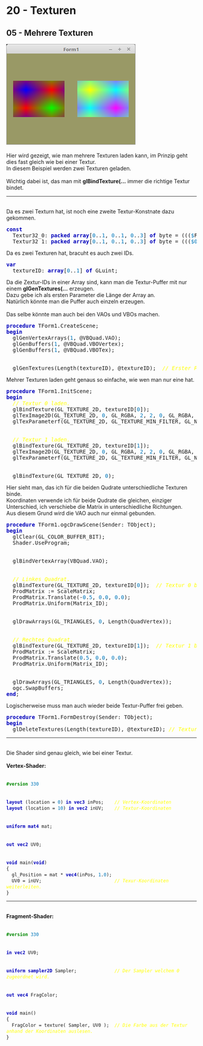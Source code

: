 <html>
    <b><h1>20 - Texturen</h1></b>
    <b><h2>05 - Mehrere Texturen</h2></b>
<img src="image.png" alt="Selfhtml"><br><br>
Hier wird gezeigt, wie man mehrere Texturen laden kann, im Prinzip geht dies fast gleich wie bei einer Textur.<br>
In diesem Beispiel werden zwei Texturen geladen.<br>
<br>
Wichtig dabei ist, das man mit <b>glBindTexture(...</b> immer die richtige Textur bindet.<br>
<hr><br>
Da es zwei Texturn hat, ist noch eine zweite Textur-Konstnate dazu gekommen.<br>
<pre><code=pascal><b><font color="0000BB">const</font></b>
  Textur32_0: <b><font color="0000BB">packed</font></b> <b><font color="0000BB">array</font></b>[<font color="#0077BB">0</font>..<font color="#0077BB">1</font>, <font color="#0077BB">0</font>..<font color="#0077BB">1</font>, <font color="#0077BB">0</font>..<font color="#0077BB">3</font>] <b><font color="0000BB">of</font></b> byte = (((<font color="#0077BB">$</font>FF, <font color="#0077BB">$00</font>, <font color="#0077BB">$00</font>, <font color="#0077BB">$</font>FF), (<font color="#0077BB">$00</font>, <font color="#0077BB">$</font>FF, <font color="#0077BB">$00</font>, <font color="#0077BB">$</font>FF)), ((<font color="#0077BB">$00</font>, <font color="#0077BB">$00</font>, <font color="#0077BB">$</font>FF, <font color="#0077BB">$</font>FF), (<font color="#0077BB">$</font>FF, <font color="#0077BB">$00</font>, <font color="#0077BB">$00</font>, <font color="#0077BB">$</font>FF)));
  Textur32_1: <b><font color="0000BB">packed</font></b> <b><font color="0000BB">array</font></b>[<font color="#0077BB">0</font>..<font color="#0077BB">1</font>, <font color="#0077BB">0</font>..<font color="#0077BB">1</font>, <font color="#0077BB">0</font>..<font color="#0077BB">3</font>] <b><font color="0000BB">of</font></b> byte = (((<font color="#0077BB">$00</font>, <font color="#0077BB">$</font>FF, <font color="#0077BB">$</font>FF, <font color="#0077BB">$</font>FF), (<font color="#0077BB">$</font>FF, <font color="#0077BB">$00</font>, <font color="#0077BB">$</font>FF, <font color="#0077BB">$</font>FF)), ((<font color="#0077BB">$</font>FF, <font color="#0077BB">$</font>FF, <font color="#0077BB">$00</font>, <font color="#0077BB">$</font>FF), (<font color="#0077BB">$00</font>, <font color="#0077BB">$</font>FF, <font color="#0077BB">$</font>FF, <font color="#0077BB">$</font>FF)));</code></pre>
Da es zwei Texturen hat, bracuht es auch zwei IDs.<br>
<pre><code=pascal><b><font color="0000BB">var</font></b>
  textureID: <b><font color="0000BB">array</font></b>[<font color="#0077BB">0</font>..<font color="#0077BB">1</font>] <b><font color="0000BB">of</font></b> GLuint;</code></pre>
Da die Zextur-IDs in einer Array sind, kann man die Textur-Puffer mit nur einem <b>glGenTextures(...</b> erzeugen.<br>
Dazu gebe ich als ersten Parameter die Länge der Array an.<br>
Natürlich könnte man die Puffer auch einzeln erzeugen.<br>
<br>
Das selbe könnte man auch bei den VAOs und VBOs machen.<br>
<pre><code=pascal><b><font color="0000BB">procedure</font></b> TForm1.CreateScene;
<b><font color="0000BB">begin</font></b>
  glGenVertexArrays(<font color="#0077BB">1</font>, @VBQuad.VAO);
  glGenBuffers(<font color="#0077BB">1</font>, @VBQuad.VBOVertex);
  glGenBuffers(<font color="#0077BB">1</font>, @VBQuad.VBOTex);
<br>
  glGenTextures(Length(textureID), @textureID);  <i><font color="#FFFF00">// Erster Parameter die Länge der Arrray.</font></i></code></pre>
Mehrer Texturen laden geht genaus so einfache, wie wen man nur eine hat.<br>
<pre><code=pascal><b><font color="0000BB">procedure</font></b> TForm1.InitScene;
<b><font color="0000BB">begin</font></b>
  <i><font color="#FFFF00">// Textur 0 laden.</font></i>
  glBindTexture(GL_TEXTURE_2D, textureID[<font color="#0077BB">0</font>]);
  glTexImage2D(GL_TEXTURE_2D, <font color="#0077BB">0</font>, GL_RGBA, <font color="#0077BB">2</font>, <font color="#0077BB">2</font>, <font color="#0077BB">0</font>, GL_RGBA, GL_UNSIGNED_BYTE, @Textur32_0);
  glTexParameterf(GL_TEXTURE_2D, GL_TEXTURE_MIN_FILTER, GL_NEAREST);
<br>
  <i><font color="#FFFF00">// Textur 1 laden.</font></i>
  glBindTexture(GL_TEXTURE_2D, textureID[<font color="#0077BB">1</font>]);
  glTexImage2D(GL_TEXTURE_2D, <font color="#0077BB">0</font>, GL_RGBA, <font color="#0077BB">2</font>, <font color="#0077BB">2</font>, <font color="#0077BB">0</font>, GL_RGBA, GL_UNSIGNED_BYTE, @Textur32_1);
  glTexParameterf(GL_TEXTURE_2D, GL_TEXTURE_MIN_FILTER, GL_NEAREST);
<br>
  glBindTexture(GL_TEXTURE_2D, <font color="#0077BB">0</font>);</code></pre>
Hier sieht man, das ich für die beiden Qudrate unterschiedliche Texturen binde.<br>
Koordinaten verwende ich für beide Qudrate die gleichen, einziger Unterschied, ich verschiebe die Matrix in unterschiedliche Richtungen.<br>
Aus diesem Grund wird die VAO auch nur einmal gebunden.<br>
<pre><code=pascal><b><font color="0000BB">procedure</font></b> TForm1.ogcDrawScene(Sender: TObject);
<b><font color="0000BB">begin</font></b>
  glClear(GL_COLOR_BUFFER_BIT);
  Shader.UseProgram;
<br>
  glBindVertexArray(VBQuad.VAO);
<br>
  <i><font color="#FFFF00">// Linkes Quadrat.</font></i>
  glBindTexture(GL_TEXTURE_2D, textureID[<font color="#0077BB">0</font>]);  <i><font color="#FFFF00">// Textur 0 binden.</font></i>
  ProdMatrix := ScaleMatrix;
  ProdMatrix.Translate(-<font color="#0077BB">0</font>.<font color="#0077BB">5</font>, <font color="#0077BB">0</font>.<font color="#0077BB">0</font>, <font color="#0077BB">0</font>.<font color="#0077BB">0</font>);
  ProdMatrix.Uniform(Matrix_ID);
<br>
  glDrawArrays(GL_TRIANGLES, <font color="#0077BB">0</font>, Length(QuadVertex));
<br>
  <i><font color="#FFFF00">// Rechtes Quadrat.</font></i>
  glBindTexture(GL_TEXTURE_2D, textureID[<font color="#0077BB">1</font>]);  <i><font color="#FFFF00">// Textur 1 binden.</font></i>
  ProdMatrix := ScaleMatrix;
  ProdMatrix.Translate(<font color="#0077BB">0</font>.<font color="#0077BB">5</font>, <font color="#0077BB">0</font>.<font color="#0077BB">0</font>, <font color="#0077BB">0</font>.<font color="#0077BB">0</font>);
  ProdMatrix.Uniform(Matrix_ID);
<br>
  glDrawArrays(GL_TRIANGLES, <font color="#0077BB">0</font>, Length(QuadVertex));
  ogc.SwapBuffers;
<b><font color="0000BB">end</font></b>;</code></pre>
Logischerweise muss man auch wieder beide Textur-Puffer frei geben.<br>
<pre><code=pascal><b><font color="0000BB">procedure</font></b> TForm1.FormDestroy(Sender: TObject);
<b><font color="0000BB">begin</font></b>
  glDeleteTextures(Length(textureID), @textureID); <i><font color="#FFFF00">// Textur-Puffer frei geben.</font></i></code></pre>
<hr><br>
Die Shader sind genau gleich, wie bei einer Textur.<br>
<br>
<b>Vertex-Shader:</b><br>
<br>
<pre><code><b><font color="#008800">#version</font></b> <font color="#0077BB">330</font>
<br>
<b><font color="0000BB">layout</font></b> (location = <font color="#0077BB">0</font>) <b><font color="0000BB">in</font></b> <b><font color="0000BB">vec3</font></b> inPos;    <i><font color="#FFFF00">// Vertex-Koordinaten</font></i>
<b><font color="0000BB">layout</font></b> (location = <font color="#0077BB">10</font>) <b><font color="0000BB">in</font></b> <b><font color="0000BB">vec2</font></b> inUV;    <i><font color="#FFFF00">// Textur-Koordinaten</font></i>
<br>
<b><font color="0000BB">uniform</font></b> <b><font color="0000BB">mat4</font></b> mat;
<br>
<b><font color="0000BB">out</font></b> <b><font color="0000BB">vec2</font></b> UV0;
<br>
<b><font color="0000BB">void</font></b> main(<b><font color="0000BB">void</font></b>)
{
  gl_Position = mat * <b><font color="0000BB">vec4</font></b>(inPos, <font color="#0077BB">1</font>.<font color="#0077BB">0</font>);
  UV0 = inUV;                           <i><font color="#FFFF00">// Texur-Koordinaten weiterleiten.</font></i>
}
</code></pre>
<hr><br>
<b>Fragment-Shader:</b><br>
<br>
<pre><code><b><font color="#008800">#version</font></b> <font color="#0077BB">330</font>
<br>
<b><font color="0000BB">in</font></b> <b><font color="0000BB">vec2</font></b> UV0;
<br>
<b><font color="0000BB">uniform</font></b> <b><font color="0000BB">sampler2D</font></b> Sampler;              <i><font color="#FFFF00">// Der Sampler welchem 0 zugeordnet wird.</font></i>
<br>
<b><font color="0000BB">out</font></b> <b><font color="0000BB">vec4</font></b> FragColor;
<br>
<b><font color="0000BB">void</font></b> main()
{
  FragColor = texture( Sampler, UV0 );  <i><font color="#FFFF00">// Die Farbe aus der Textur anhand der Koordinaten auslesen.</font></i>
}
</code></pre>
<br>
</html>
